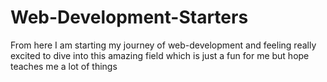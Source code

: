 # Web-Development-Starters
From here I am starting my journey of web-development and feeling really excited to dive into this amazing field which is just a fun for me but hope teaches me a lot of things
